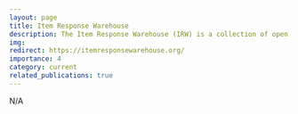 ```yaml
---
layout: page
title: Item Response Warehouse
description: The Item Response Warehouse (IRW) is a collection of open, harmonized item response datasets.
img: 
redirect: https://itemresponsewarehouse.org/
importance: 4
category: current
related_publications: true
---
```


N/A